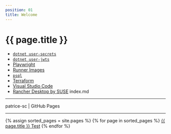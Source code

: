 ```yaml
---
position: 01
title: Welcome
---
```

# {{ page.title }}
- [`dotnet user-secrets`](https://learn.microsoft.com/en-us/aspnet/core/security/app-secrets)
- [`dotnet user-jwts`](https://learn.microsoft.com/en-us/aspnet/core/security/authentication/jwt-authn)
- [Playwright](https://playwright.dev/)
- [Runner Images](https://github.com/actions/runner-images/tree/main?tab=readme-ov-file#readme)
- [`psql`](https://www.postgresql.org/docs/current/app-psql.html)
- [Terraform](https://developer.hashicorp.com/terraform)
- [Visual Studio Code](https://code.visualstudio.com/)
- [Rancher Desktop by SUSE](https://rancherdesktop.io/)
index.md
<hr>
patrice-sc | GitHub Pages
<hr>
{% assign sorted_pages = site.pages %}
{% for page in sorted_pages %}
  <a href="{{ page.url }}">{{ page.title }} Test</a>
{% endfor %}
